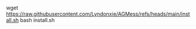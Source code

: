 
wget https://raw.githubusercontent.com/Lyndonxie/AGMess/refs/heads/main/install.sh
bash install.sh
